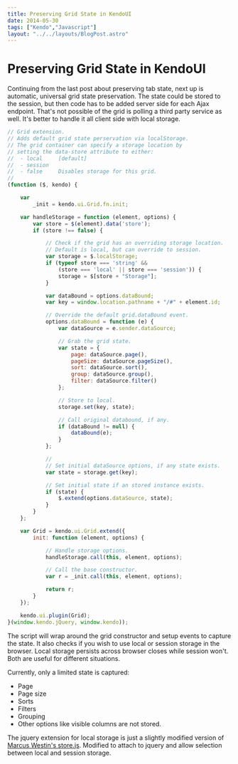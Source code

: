 ```yaml
---
title: Preserving Grid State in KendoUI
date: 2014-05-30
tags: ["Kendo","Javascript"]
layout: "../../layouts/BlogPost.astro"
---
```


# Preserving Grid State in KendoUI

Continuing from the last post about preserving tab state, next up is automatic, universal grid state preservation. The state could be stored to the session, but then code has to be added server side for each Ajax endpoint. That's not possible of the grid is polling a third party service as well. It's better to handle it all client side with local storage.

```javascript
// Grid extension.
// Adds default grid state perservation via localStorage.
// The grid container can specify a storage location by
// setting the data-store attribute to either:
//  - local     [default]
//  - session
//  - false     Disables storage for this grid.
// 
(function ($, kendo) {

    var
        _init = kendo.ui.Grid.fn.init;

    var handleStorage = function (element, options) {
        var store = $(element).data('store');
        if (store !== false) {

            // Check if the grid has an overriding storage location.
            // Default is local, but can override to session.
            var storage = $.localStorage;
            if (typeof store === 'string' &&
                (store === 'local' || store === 'session')) {
                storage = $[store + "Storage"];
            }

            var dataBound = options.dataBound;
            var key = window.location.pathname + "/#" + element.id;

            // Override the default grid.dataBound event.
            options.dataBound = function (e) {
                var dataSource = e.sender.dataSource;

                // Grab the grid state.
                var state = {
                    page: dataSource.page(),
                    pageSize: dataSource.pageSize(),
                    sort: dataSource.sort(),
                    group: dataSource.group(),
                    filter: dataSource.filter()
                };

                // Store to local.
                storage.set(key, state);

                // Call original databound, if any.
                if (dataBound != null) {
                    dataBound(e);
                }
            };

            //
            // Set initial dataSource options, if any state exists.
            var state = storage.get(key);

            // Set initial state if an stored instance exists.
            if (state) {
                $.extend(options.dataSource, state);
            }
        }
    };

    var Grid = kendo.ui.Grid.extend({
        init: function (element, options) {

            // Handle storage options.
            handleStorage.call(this, element, options);

            // Call the base constructor.
            var r = _init.call(this, element, options);

            return r;
        }
    });

    kendo.ui.plugin(Grid);
}(window.kendo.jQuery, window.kendo));
```

The script will wrap around the grid constructor and setup events to capture the state. It also checks if you wish to use local or session storage in the browser. Local storage persists across browser closes while session won't. Both are useful for different situations.

Currently, only a limited state is captured:
 - Page
 - Page size
 - Sorts
 - Filters
 - Grouping
 - Other options like visible columns are not stored.

The jquery extension for local storage is just a slightly modified version of [Marcus Westin's store.js](https://github.com/marcuswestin/store.js). Modified to attach to jquery and allow selection between local and session storage.